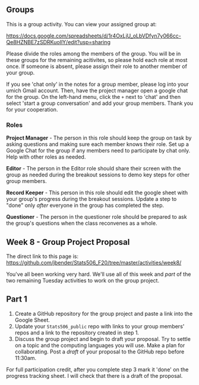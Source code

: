 ## Groups

This is a group activity. You can view your assigned group at:

https://docs.google.com/spreadsheets/d/1r4OxLjU_oLbVDfyn7y066cc-Qe8HZNBE7zSDRKuoIlY/edit?usp=sharing

Please divide the roles among the members of the group. You will be in these groups for
the remaining acitivites, so please hold each role at most once. If someone is absent, please
assign their role to another member of your group.

If you see 'chat only' in the notes for a group member, please log into 
your umich Gmail account.  Then, have the project manager open a google chat 
for the group.  On the left-hand menu, click the `+` next to
'chat' and then select 'start a group conversation' and add your group members.
Thank you for your cooperation.

### Roles

**Project Manager** - The person in this role should keep the group on task
by asking questions and making sure each member knows their role.
Set up a Google Chat for the group if any members need to participate by
chat only. Help with other roles as needed.

**Editor** - The person in the Editor role should share their screen with the
group as needed during the breakout sessions to demo key steps for other group
members. 

**Record Keeper** - This person in this role should edit the google sheet 
with your group's progress during the breakout sessions. Update a step to "done"
only *after* everyone in the group has completed the step.  

**Questioner** - The person in the questioner role should be prepared to ask the
group's questions when the class reconvenes as a whole. 

## Week 8 - Group Project Proposal

The direct link to this page is:
https://github.com/jbender/Stats506_F20/tree/master/activities/week8/

You've all been working very hard. We'll use all of this week and *part* of the
two remaining Tuesday activities to work on the group project. 

## Part 1
1. Create a GitHub repository for the group project and paste a link
   into the Google Sheet.
2. Update your `Stats506_public` repo with links to your group members'
   repos and a link to the repository created in step 1.
3. Discuss the group project and begin to draft your proposal. Try to
   settle on a topic and the computing languages you will use.  Make a
   plan for collaborating.  Post a *draft* of your proposal to the GitHub
   repo before 11:30am.

For full participation credit, after you complete step 3 mark it 'done' on
the progress tracking sheet. I will check that there is a draft of the
proposal.






